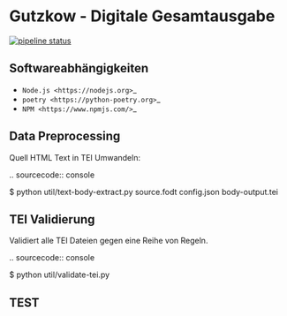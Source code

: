 # Gutzkow - Digitale Gesamtausgabe

[![pipeline status](https://gitlab.informatik.uni-halle.de/gutzkow/digitale-gesamtausgabe/badges/master/pipeline.svg)](https://gitlab.informatik.uni-halle.de/gutzkow/digitale-gesamtausgabe/commits/master)

## Softwareabhängigkeiten

* `Node.js <https://nodejs.org>`_
* `poetry <https://python-poetry.org>`_
* `NPM <https://www.npmjs.com/>`_

## Data Preprocessing

Quell HTML Text in TEI Umwandeln:

.. sourcecode:: console

  $ python util/text-body-extract.py source.fodt config.json body-output.tei

## TEI Validierung

Validiert alle TEI Dateien gegen eine Reihe von Regeln.

.. sourcecode:: console

  $ python util/validate-tei.py

## TEST
